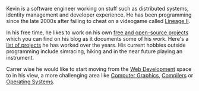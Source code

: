 Kevin is a software engineer working on stuff such as distributed systems, identity management and developer experience. He has been programming since the late 2000s after failing to cheat on a videogame called [Lineage II](https://en.wikipedia.org/wiki/Lineage_II).

In his free time, he likes to work on his own [free and open-source projects](https://en.wikipedia.org/Free_and_open-source_software) which you can find on his blog as it documents some of his work. Here's a [list of projects](https://kevinsuner.com/projects) he has worked over the years. His current hobbies outside programming include simracing, hiking and in the near future playing an instrument.

Carrer wise he would like to start moving from the [Web Development](https://en.wikipedia.org/wiki/Web_development) space to in his view, a more challenging area like [Computer Graphics](https://en.wikipedia.org/wiki/Computer_graphics), [Compilers](https://en.wikipedia.org/wiki/Compiler) or [Operating Systems](https://en.wikipedia.org/wiki/Operating_system).


